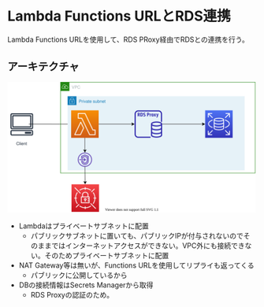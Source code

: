 # Lambda Functions URLとRDS連携
Lambda Functions URLを使用して、RDS PRoxy経由でRDSとの連携を行う。

## アーキテクチャ
![Architecture](images/architecture.svg)

* Lambdaはプライベートサブネットに配置
  * パブリックサブネットに置いても、パブリックIPが付与されないのでそのままではインターネットアクセスができない。VPC外にも接続できない。そのためプライベートサブネットに配置
* NAT Gateway等は無いが、Functions URLを使用してリプライも返ってくる
  * パブリックに公開しているから
* DBの接続情報はSecrets Managerから取得
  * RDS Proxyの認証のため。